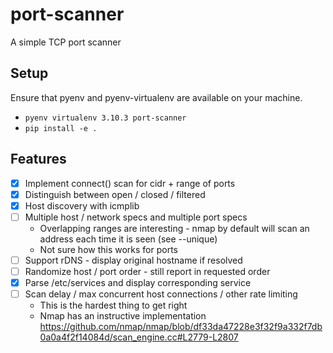 # port-scanner

A simple TCP port scanner

## Setup

Ensure that pyenv and pyenv-virtualenv are available on your machine.

- `pyenv virtualenv 3.10.3 port-scanner`
- `pip install -e .`

## Features

- [x] Implement connect() scan for cidr + range of ports
- [x] Distinguish between open / closed / filtered
- [x] Host discovery with icmplib
- [ ] Multiple host / network specs and multiple port specs
  - Overlapping ranges are interesting - nmap by default will scan an address each time it is seen (see --unique)
  - Not sure how this works for ports
- [ ] Support rDNS - display original hostname if resolved
- [ ] Randomize host / port order - still report in requested order
- [x] Parse /etc/services and display corresponding service
- [ ] Scan delay / max concurrent host connections / other rate limiting
    - This is the hardest thing to get right
    - Nmap has an instructive implementation https://github.com/nmap/nmap/blob/df33da47228e3f32f9a332f7db0a0a4f2f14084d/scan_engine.cc#L2779-L2807